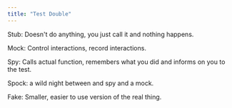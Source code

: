 ```yaml
---
title: "Test Double"
---
```


Stub: Doesn't do anything, you just call it and 
  nothing happens.

Mock: Control interactions, record interactions.

Spy: Calls actual function, remembers what you did
  and informs on you to the test.

Spock: a wild night between and spy and a mock.

Fake: Smaller, easier to use version of the real
  thing.